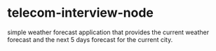 # telecom-interview-node
simple weather forecast application that provides the current weather forecast and the next 5 days forecast for the current city.
